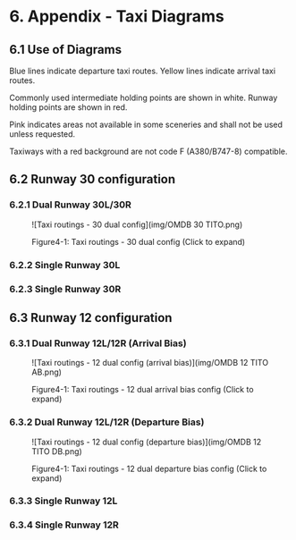 # 6. Appendix - Taxi Diagrams
## 6.1 Use of Diagrams
Blue lines indicate departure taxi routes. Yellow lines indicate arrival taxi routes.

Commonly used intermediate holding points are shown in white. Runway holding points are shown in red.

Pink indicates areas not available in some sceneries and shall not be used unless requested.

Taxiways with a red background are not code F (A380/B747-8) compatible.

## 6.2 Runway 30 configuration
### 6.2.1 Dual Runway 30L/30R
<figure markdown>
![Taxi routings - 30 dual config](img/OMDB 30 TITO.png)
</figure>
<figure markdown>
  <figcaption>Figure4-1: Taxi routings - 30 dual config (Click to expand)</figcaption>
</figure>

### 6.2.2 Single Runway 30L

### 6.2.3 Single Runway 30R

## 6.3 Runway 12 configuration
### 6.3.1 Dual Runway 12L/12R (Arrival Bias)
<figure markdown>
![Taxi routings - 12 dual config (arrival bias)](img/OMDB 12 TITO AB.png)
</figure>
<figure markdown>
  <figcaption>Figure4-1: Taxi routings - 12 dual arrival bias config (Click to expand)</figcaption>
</figure>

### 6.3.2 Dual Runway 12L/12R (Departure Bias)
<figure markdown>
![Taxi routings - 12 dual config (departure bias)](img/OMDB 12 TITO DB.png)
</figure>
<figure markdown>
  <figcaption>Figure4-1: Taxi routings - 12 dual departure bias config (Click to expand)</figcaption>
</figure>


### 6.3.3 Single Runway 12L

### 6.3.4 Single Runway 12R